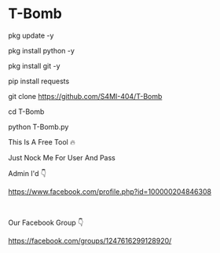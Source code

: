 # T-Bomb


pkg update -y

pkg install python -y

pkg install git -y

pip install requests

git clone https://github.com/S4MI-404/T-Bomb

cd T-Bomb

python T-Bomb.py
⠀
⠀

This Is A Free Tool 🔥

Just Nock Me For User And Pass



Admin I'd 👇

https://www.facebook.com/profile.php?id=100000204846308

 ⠀

Our Facebook Group 👇

https://facebook.com/groups/1247616299128920/

